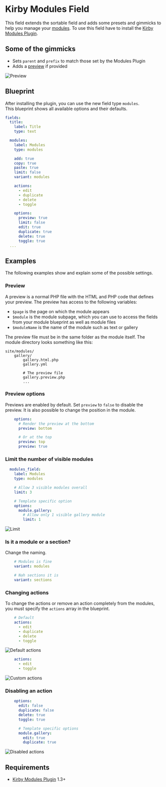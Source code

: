 # Kirby Modules Field

This field extends the sortable field and adds some presets and gimmicks to help you manage your [modules](https://github.com/getkirby-plugins/modules-plugin). To use this field have to install the [Kirby Modules Plugin](https://github.com/getkirby-plugins/modules-plugin).

## Some of the gimmicks
- Sets `parent` and `prefix` to match those set by the Modules Plugin
- Adds a [preview](#preview) if provided

![Preview](http://github.kleinschmidt.at/kirby-sortable/modules/preview.gif)

## Blueprint

After installing the plugin, you can use the new field type `modules`.  
This blueprint shows all available options and their defaults.

```yml
fields:
  title:
    label: Title
    type: text

  modules:
    label: Modules
    type: modules

    add: true
    copy: true
    paste: true
    limit: false
    variant: modules

    actions:
      - edit
      - duplicate
      - delete
      - toggle

    options:
      preview: true
      limit: false
      edit: true
      duplicate: true
      delete: true
      toggle: true
  ...
```

## Examples

The following examples show and explain some of the possible settings.

### Preview

A preview is a normal PHP file with the HTML and PHP code that defines your preview. The preview has access to the following variables:

- `$page`  is the page on which the module appears
- `$module` is the module subpage, which you can use to access the fields from your module blueprint as well as module files
- `$moduleName` is the name of the module such as text or gallery

The preview file must be in the same folder as the module itself.
The module directory looks something like this:

```
site/modules/
    gallery/
        gallery.html.php
        gallery.yml

        # The preview file
        gallery.preview.php
        ...
```

### Preview options

Previews are enabled by default. Set `preview` to `false` to disable the preview.
It is also possible to change the position in the module.

```yml
    options:
      # Render the preview at the bottom
      preview: bottom

      # Or at the top
      preview: top
      preview: true
```


### Limit the number of visible modules

```yml
  modules_field:
    label: Modules
    type: modules

    # Allow 3 visible modules overall
    limit: 3

    # Template specific option
    options:
      module.gallery:
        # Allow only 1 visible gallery module
        limit: 1
```

![Limit](http://github.kleinschmidt.at/kirby-sortable/modules/limit.png)

### Is it a module or a section?

Change the naming.

```yml
    # Modules is fine
    variant: modules

    # Nah sections it is
    variant: sections
```

### Changing actions

To change the actions or remove an action completely from the modules, you must specify the `actions` array in the blueprint.

```yml
    # Default
    actions:
      - edit
      - duplicate
      - delete
      - toggle
```

![Default actions](http://github.kleinschmidt.at/kirby-sortable/modules/actions.png)

```yml
    actions:
      - edit
      - toggle
```

![Custom actions](http://github.kleinschmidt.at/kirby-sortable/modules/actions-custom.png)

### Disabling an action

```yml
    options:
      edit: false
      duplicate: false
      delete: true
      toggle: true

      # Template specific options
      module.gallery:
        edit: true
        duplicate: true
```

![Disabled actions](http://github.kleinschmidt.at/kirby-sortable/modules/actions-disabled.png)

## Requirements

- [Kirby Modules Plugin](https://github.com/getkirby-plugins/modules-plugin) 1.3+
